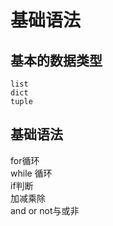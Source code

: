 # 基础语法
## 基本的数据类型
`list`  
`dict`  
`tuple` 
## 基础语法
for循环  
while 循环  
if判断   
加减乘除  
and or  not与或非  
